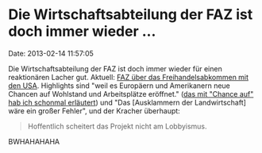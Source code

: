 Die Wirtschaftsabteilung der FAZ ist doch immer wieder \...
===========================================================

Date: 2013-02-14 11:57:05

Die Wirtschaftsabteilung der FAZ ist doch immer wieder für einen
reaktionären Lacher gut. Aktuell: [FAZ über das Freihandelsabkommen mit
den USA](http://www.faz.net/-gqe-76sfr). Highlights sind \"weil es
Europäern und Amerikanern neue Chancen auf Wohlstand und Arbeitsplätze
eröffnet.\" ([das mit \"Chance auf\" hab ich schonmal
erläutert](http://blog.fefe.de/?ts=b339161b)) und \"Das \[Ausklammern
der Landwirtschaft\] wäre ein großer Fehler\", und der Kracher
überhaupt:

> Hoffentlich scheitert das Projekt nicht am Lobbyismus.

BWHAHAHAHA
